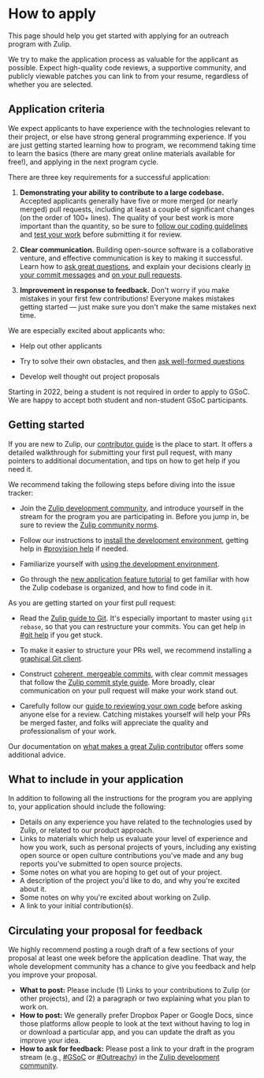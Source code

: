 # How to apply

This page should help you get started with applying for an outreach program
with Zulip.

We try to make the application process as valuable for the applicant as
possible. Expect high-quality code reviews, a supportive community, and
publicly viewable patches you can link to from your resume, regardless of
whether you are selected.

## Application criteria

We expect applicants to have experience with the technologies relevant to their
project, or else have strong general programming experience. If you are just
getting started learning how to program, we recommend taking time to learn the
basics (there are many great online materials available for free!), and applying
in the next program cycle.

There are three key requirements for a successful application:

1. **Demonstrating your ability to contribute to a large codebase.** Accepted
   applicants generally have five or more merged (or nearly merged) pull
   requests, including at least a couple of significant changes (on the order of
   100+ lines). The quality of your best work is more important than the
   quantity, so be sure to [follow our coding
   guidelines](../contributing/code-style.md) and [test your
   work](../contributing/code-reviewing.md#reviewing-your-own-code) before
   submitting it for review.

2. **Clear communication.** Building open-source software is a collaborative
   venture, and effective communication is key to making it successful. Learn
   how to [ask great questions](../contributing/asking-great-questions.md), and
   explain your decisions clearly [in your commit
   messages](../contributing/version-control.md#commit-discipline) and [on your
   pull requests](../contributing/reviewable-prs.md).

3. **Improvement in response to feedback.** Don't worry if you make mistakes in
   your first few contributions! Everyone makes mistakes getting started — just
   make sure you don't make the same mistakes next time.

We are especially excited about applicants who:

- Help out other applicants

- Try to solve their own obstacles, and then [ask well-formed
  questions](/contributing/asking-great-questions)

- Develop well thought out project proposals

Starting in 2022, being a student is not required in order to apply to GSoC. We
are happy to accept both student and non-student GSoC participants.

## Getting started

If you are new to Zulip, our [contributor guide](../contributing/contributing.md) is the place
to start. It offers a detailed walkthrough for submitting your first pull
request, with many pointers to additional documentation, and tips on how to get
help if you need it.

We recommend taking the following steps before diving into the issue tracker:

- Join the [Zulip development
  community](https://zulip.com/development-community/), and introduce yourself
  in the stream for the program you are participating in. Before you jump in, be
  sure to review the [Zulip community
  norms](https://zulip.com/development-community/).

- Follow our instructions to [install the development
  environment](../development/overview.md), getting help in [#provision
  help](https://chat.zulip.org/#narrow/stream/21-provision-help) if needed.

- Familiarize yourself with [using the development
  environment](../development/using.md).

- Go through the [new application feature
  tutorial](../tutorials/new-feature-tutorial.md) to get familiar with how the
  Zulip codebase is organized, and how to find code in it.

As you are getting started on your first pull request:

- Read the [Zulip guide to Git](../git/overview.md). It's especially important
  to master using `git rebase`, so that you can restructure your commits. You can
  get help in [#git help](https://chat.zulip.org/#narrow/stream/44-git-help) if
  you get stuck.

- To make it easier to structure your PRs well, we recommend installing a
  [graphical Git client](../git/setup.md#get-a-graphical-client).

- Construct [coherent, mergeable
  commits](../contributing/version-control.md#commit-discipline), with clear
  commit messages that follow the [Zulip commit style
  guide](../contributing/version-control.md#commit-messages). More broadly, clear
  communication on your pull request will make your work stand out.

- Carefully follow our [guide to reviewing your own
  code](../contributing/code-reviewing.md) before asking anyone else for a
  review. Catching mistakes yourself will help your PRs be merged faster, and
  folks will appreciate the quality and professionalism of your work.

Our documentation on [what makes a great Zulip
contributor](../contributing/contributing.md#what-makes-a-great-zulip-contributor)
offers some additional advice.

## What to include in your application

In addition to following all the instructions for the program you
are applying to, your application should include the following:

- Details on any experience you have related to the technologies used
  by Zulip, or related to our product approach.
- Links to materials which help us evaluate your level of experience and
  how you work, such as personal projects of yours, including any
  existing open source or open culture contributions you've made and
  any bug reports you've submitted to open source projects.
- Some notes on what you are hoping to get out of your project.
- A description of the project you'd like to do, and why you're
  excited about it.
- Some notes on why you're excited about working on Zulip.
- A link to your initial contribution(s).

## Circulating your proposal for feedback

We highly recommend posting a rough draft of a few sections of your proposal at
least one week before the application deadline. That way, the whole development
community has a chance to give you feedback and help you improve your proposal.

- **What to post:** Please include (1) Links to your contributions
  to Zulip (or other projects), and (2) a paragraph or two explaining
  what you plan to work on.
- **How to post:** We generally prefer Dropbox Paper or Google
  Docs, since those platforms allow people to look at the text without
  having to log in or download a particular app, and you can update the
  draft as you improve your idea.
- **How to ask for feedback:** Please post a link to your draft in the program
  stream (e.g., [#GSoC](https://chat.zulip.org/#narrow/stream/14-GSoC) or
  [#Outreachy](https://chat.zulip.org/#narrow/stream/391-Outreachy)) in the
  [Zulip development community](https://zulip.com/development-community/).
